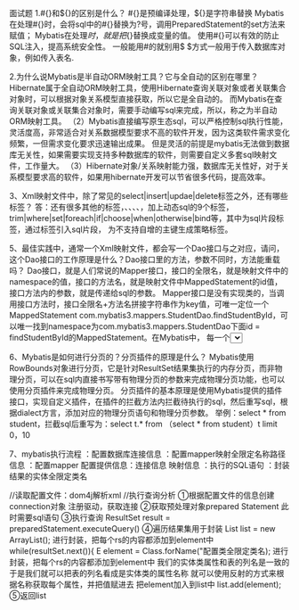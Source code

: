 面试题
1.#{}和${}的区别是什么？
#{}是预编译处理，${}是字符串替换
Mybatis在处理#{}时，会将sql中的#{}替换为?号，调用PreparedStatement的set方法来赋值；
Mybatis在处理${}时，就是把${}替换成变量的值。
使用#{}可以有效的防止SQL注入，提高系统安全性。
一般能用#的就别用$
$方式一般用于传入数据库对象，例如传入表名.

2.为什么说Mybatis是半自动ORM映射工具？它与全自动的区别在哪里？
Hibernate属于全自动ORM映射工具，使用Hibernate查询关联对象或者关联集合对象时，可以根据对象关系模型直接获取，所以它是全自动的。
而Mybatis在查询关联对象或关联集合对象时，需要手动编写sql来完成，所以，称之为半自动ORM映射工具。
（2）Mybatis直接编写原生态sql，可以严格控制sql执行性能，灵活度高，非常适合对关系数据模型要求不高的软件开发，因为这类软件需求变化频繁，一但需求变化要求迅速输出成果。
但是灵活的前提是mybatis无法做到数据库无关性，如果需要实现支持多种数据库的软件，则需要自定义多套sql映射文件，工作量大。 
（3）Hibernate对象/关系映射能力强，数据库无关性好，对于关系模型要求高的软件，如果用hibernate开发可以节省很多代码，提高效率。

3、Xml映射文件中，除了常见的select|insert|updae|delete标签之外，还有哪些标签？
答：还有很多其他的标签，<resultMap>、<parameterMap>、<sql>、<include>、<selectKey>，加上动态sql的9个标签，
trim|where|set|foreach|if|choose|when|otherwise|bind等，其中<sql>为sql片段标签，通过<include>标签引入sql片段，
<selectKey>为不支持自增的主键生成策略标签。 

5、最佳实践中，通常一个Xml映射文件，都会写一个Dao接口与之对应，请问，这个Dao接口的工作原理是什么？Dao接口里的方法，参数不同时，方法能重载吗？
Dao接口，就是人们常说的Mapper接口，接口的全限名，就是映射文件中的namespace的值，接口的方法名，就是映射文件中MappedStatement的id值，接口方法内的参数，就是传递给sql的参数。
Mapper接口是没有实现类的，当调用接口方法时，接口全限名+方法名拼接字符串作为key值，可唯一定位一个MappedStatement
com.mybatis3.mappers.StudentDao.findStudentById，可以唯一找到namespace为com.mybatis3.mappers.StudentDao下面id = findStudentById的MappedStatement。在Mybatis中，
每一个<select>、<insert>、<update>、<delete>标签，都会被解析为一个MappedStatement对象。
Dao接口里的方法，是不能重载的，因为是全限名+方法名的保存和寻找策略。
Dao接口的工作原理是JDK动态代理，Mybatis运行时会使用JDK动态代理为Dao接口生成代理proxy对象，代理对象proxy会拦截接口方法，转而执行MappedStatement所代表的sql，然后将sql执行结果返回。

6、Mybatis是如何进行分页的？分页插件的原理是什么？
Mybatis使用RowBounds对象进行分页，它是针对ResultSet结果集执行的内存分页，而非物理分页，可以在sql内直接书写带有物理分页的参数来完成物理分页功能，也可以使用分页插件来完成物理分页。
分页插件的基本原理是使用Mybatis提供的插件接口，实现自定义插件，在插件的拦截方法内拦截待执行的sql，然后重写sql，根据dialect方言，添加对应的物理分页语句和物理分页参数。
举例：select * from student，拦截sql后重写为：select t.* from （select * from student）t limit 0，10

7、mybatis执行流程
：配置数据库连接信息
：配置mapper映射全限定名称路径信息
：配置mapper
配置提供信息：连接信息
             映射信息
                ：执行的SQL语句
                ：封装结果的实体全限定类名

//读取配置文件：dom4j解析xml
//执行查询分析
①根据配置文件的信息创建connection对象
注册驱动，获取连接
②获取预处理对象prepared Statement
此时需要sql语句
③执行查询
ResultSet result = preparedStatement.executeQuery()
④遍历结果集用于封装
List<E> list = new ArrayList();
进行封装，把每个rs的内容都添加到element中
while(resultSet.next()){
    E element = Class.forName("配置类全限定类名);
    进行封装，把每个rs的内容都添加到element中
    我们的实体类属性和表的列名是一致的
    于是我们就可以把表的列名看成是实体类的属性名称
    就可以使用反射的方式来根据名称获取每个属性，并把值赋进去
    把element加入到list中
    list.add(element);
⑤返回list



